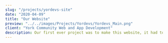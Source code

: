 ```yaml
---
slug: "/projects/yordevs-site"
date: "2020-04-09"
title: "Our Website"
preview: "../../images/Projects/Yordevs/Yordevs_Main.png"
client: "York Community Web and App Development"
description: Our first ever project was to make this website, it had to be eye catching and informative so other people trusted us to make their websites"
---
```

